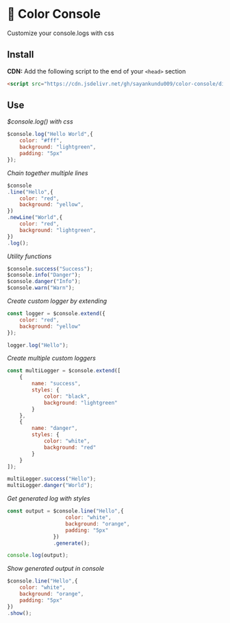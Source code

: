 # 🎨 Color Console

Customize your console.logs with css
## Install

**CDN:** Add the following script to the end of your `<head>` section
```html
<script src="https://cdn.jsdelivr.net/gh/sayankundu009/color-console/dist/color-console.min.js" defer></script>
```

## Use

*$console.log() with css*
```javascript
$console.log("Hello World",{
    color: "#fff",
    background: "lightgreen",
    padding: "5px"
});
```

*Chain together multiple lines*
```javascript
$console
.line("Hello",{
    color: "red",
    background: "yellow",
})
.newLine("World",{
    color: "red",
    background: "lightgreen",
})
.log();
```

*Utility functions*
```javascript
$console.success("Success");
$console.info("Danger");
$console.danger("Info");
$console.warn("Warn");
```

*Create custom logger by extending*
```javascript
const logger = $console.extend({
    color: "red",
    background: "yellow"
});

logger.log("Hello");
```

*Create multiple custom loggers*
```javascript
const multiLogger = $console.extend([
    {
        name: "success",
        styles: {
            color: "black",
            background: "lightgreen"
        }
    },
    {
        name: "danger",
        styles: {
            color: "white",
            background: "red"
        }
    }
]);

multiLogger.success("Hello");
multiLogger.danger("World");
```

*Get generated log with styles*
```javascript
const output = $console.line("Hello",{
                   color: "white",
                   background: "orange",
                   padding: "5px"
               })
               .generate();

console.log(output);               
```

*Show generated output in console*
```javascript
$console.line("Hello",{
    color: "white",
    background: "orange",
    padding: "5px"
})
.show();              
```